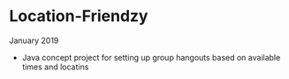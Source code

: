 # Location-Friendzy
January 2019
- Java concept project for setting up group hangouts based on available times and locatins
